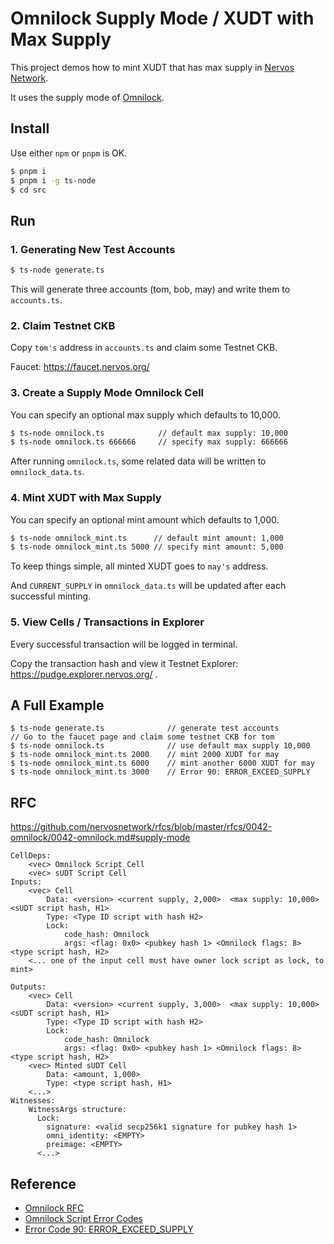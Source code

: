# Omnilock Supply Mode / XUDT with Max Supply

This project demos how to mint XUDT that has max supply in [Nervos Network](https://www.nervos.org/).

It uses the supply mode of [Omnilock](https://github.com/nervosnetwork/rfcs/blob/master/rfcs/0042-omnilock/0042-omnilock.md). 

## Install
Use either `npm` or `pnpm` is OK.
```sh
$ pnpm i
$ pnpm i -g ts-node
$ cd src
```

## Run
### 1. Generating New Test Accounts
```sh
$ ts-node generate.ts
```
This will generate three accounts (tom, bob, may) and write them to `accounts.ts`.

### 2. Claim Testnet CKB
Copy `tom's` address in `accounts.ts` and claim some Testnet CKB.

Faucet: https://faucet.nervos.org/ 

### 3. Create a Supply Mode Omnilock Cell
You can specify an optional max supply which defaults to 10,000.
```sh
$ ts-node omnilock.ts            // default max supply: 10,000
$ ts-node omnilock.ts 666666     // specify max supply: 666666
```
After running `omnilock.ts`, some related data will be written to `omnilock_data.ts`.

### 4. Mint XUDT with Max Supply
You can specify an optional mint amount which defaults to 1,000.
```sh
$ ts-node omnilock_mint.ts      // default mint amount: 1,000
$ ts-node omnilock_mint.ts 5000 // specify mint amount: 5,000
```
To keep things simple, all minted XUDT goes to `may's` address.

And `CURRENT_SUPPLY` in `omnilock_data.ts` will be updated after each successful minting.

### 5. View Cells / Transactions in Explorer
Every successful transaction will be logged in terminal.

Copy the transaction hash and view it Testnet Explorer: https://pudge.explorer.nervos.org/ .

## A Full Example
```
$ ts-node generate.ts              // generate test accounts
// Go to the faucet page and claim some testnet CKB for tom
$ ts-node omnilock.ts              // use default max supply 10,000
$ ts-node omnilock_mint.ts 2000    // mint 2000 XUDT for may
$ ts-node omnilock_mint.ts 6000    // mint another 6000 XUDT for may
$ ts-node omnilock_mint.ts 3000    // Error 90: ERROR_EXCEED_SUPPLY
```

## RFC
https://github.com/nervosnetwork/rfcs/blob/master/rfcs/0042-omnilock/0042-omnilock.md#supply-mode

```
CellDeps:
    <vec> Omnilock Script Cell
    <vec> sUDT Script Cell
Inputs:
    <vec> Cell
        Data: <version> <current supply, 2,000>  <max supply: 10,000> <sUDT script hash, H1>
        Type: <Type ID script with hash H2>
        Lock:
            code_hash: Omnilock
            args: <flag: 0x0> <pubkey hash 1> <Omnilock flags: 8> <type script hash, H2>
    <... one of the input cell must have owner lock script as lock, to mint>

Outputs:
    <vec> Cell
        Data: <version> <current supply, 3,000>  <max supply: 10,000> <sUDT script hash, H1>
        Type: <Type ID script with hash H2>
        Lock:
            code_hash: Omnilock
            args: <flag: 0x0> <pubkey hash 1> <Omnilock flags: 8> <type script hash, H2>
    <vec> Minted sUDT Cell
        Data: <amount, 1,000>
        Type: <type script hash, H1>
    <...>
Witnesses:
    WitnessArgs structure:
      Lock:
        signature: <valid secp256k1 signature for pubkey hash 1>
        omni_identity: <EMPTY>
        preimage: <EMPTY>
      <...>
```

## Reference 
* [Omnilock RFC](https://github.com/nervosnetwork/rfcs/blob/master/rfcs/0042-omnilock/0042-omnilock.md)
* [Omnilock Script Error Codes](https://github.com/nervosnetwork/ckb-script-error-codes/blob/main/by-type-hash/9b819793a64463aed77c615d6cb226eea5487ccfc0783043a587254cda2b6f26.md)
* [Error Code 90: ERROR_EXCEED_SUPPLY](https://github.com/nervosnetwork/ckb-script-error-codes/blob/main/by-type-hash/9b819793a64463aed77c615d6cb226eea5487ccfc0783043a587254cda2b6f26.md#90)